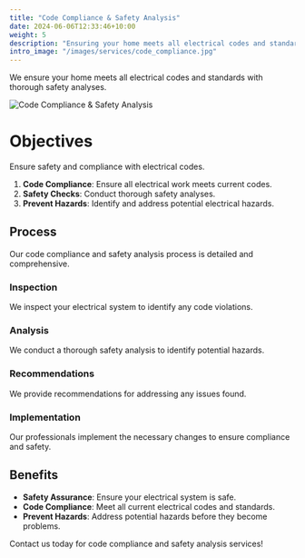 ```yaml
---
title: "Code Compliance & Safety Analysis"
date: 2024-06-06T12:33:46+10:00
weight: 5
description: "Ensuring your home meets all electrical codes and standards with thorough safety analyses and code compliance repairs."
intro_image: "/images/services/code_compliance.jpg"
---
```


We ensure your home meets all electrical codes and standards with thorough safety analyses.

![Code Compliance & Safety Analysis](/images/services/code_compliance.jpg)

# Objectives

Ensure safety and compliance with electrical codes.

1. **Code Compliance**: Ensure all electrical work meets current codes.
2. **Safety Checks**: Conduct thorough safety analyses.
3. **Prevent Hazards**: Identify and address potential electrical hazards.

## Process

Our code compliance and safety analysis process is detailed and comprehensive.

### Inspection

We inspect your electrical system to identify any code violations.

### Analysis

We conduct a thorough safety analysis to identify potential hazards.

### Recommendations

We provide recommendations for addressing any issues found.

### Implementation

Our professionals implement the necessary changes to ensure compliance and safety.

## Benefits

- **Safety Assurance**: Ensure your electrical system is safe.
- **Code Compliance**: Meet all current electrical codes and standards.
- **Prevent Hazards**: Address potential hazards before they become problems.

Contact us today for code compliance and safety analysis services!
